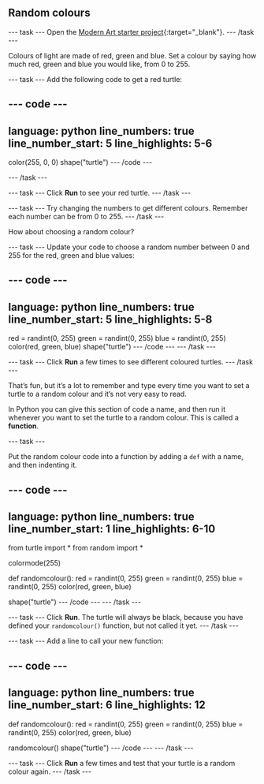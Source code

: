 ## Random colours

--- task ---
Open the [Modern Art starter project](https://editor.raspberrypi.org/en/projects/modern-art-starter){:target="_blank"}. 
--- /task ---

Colours of light are made of red, green and blue. Set a colour by saying how much red, green and blue you would like, from 0 to 255. 


--- task ---
Add the following code to get a red turtle:

--- code ---
---
language: python
line_numbers: true
line_number_start: 5
line_highlights: 5-6
---
color(255, 0, 0)
shape("turtle")
--- /code ---

--- /task ---

--- task ---
Click **Run** to see your red turtle.
--- /task ---

--- task ---
Try changing the numbers to get different colours. Remember each number can be from 0 to 255. 
--- /task ---

How about choosing a random colour?

--- task ---
Update your code to choose a random number between 0 and 255 for the red, green and blue values:

--- code ---
---
language: python
line_numbers: true
line_number_start: 5
line_highlights: 5-8
---
red = randint(0, 255)
green = randint(0, 255)
blue = randint(0, 255)
color(red, green, blue)
shape("turtle")
--- /code ---
--- /task ---

--- task ---
Click **Run** a few times to see different coloured turtles.
--- /task ---


That’s fun, but it’s a lot to remember and type every time you want to set a turtle to a random colour and it’s not very easy to read. 

In Python you can give this section of code a name, and then run it whenever you want to set the turtle to a random colour. This is called a **function**.

--- task ---

Put the random colour code into a function by adding a `def` with a name, and then indenting it.

--- code ---
---
language: python
line_numbers: true
line_number_start: 1
line_highlights: 6-10
---
from turtle import *
from random import *

colormode(255)

def randomcolour():
    red = randint(0, 255)
    green = randint(0, 255)
    blue = randint(0, 255)
    color(red, green, blue)

shape("turtle")
--- /code ---
--- /task ---

--- task ---
Click **Run**. The turtle will always be black, because you have defined your `randomcolour()` function, but not called it yet. 
--- /task ---

--- task ---
Add a line to call your new function:
  
--- code ---
---
language: python
line_numbers: true
line_number_start: 6
line_highlights: 12
---
def randomcolour():
    red = randint(0, 255)
    green = randint(0, 255)
    blue = randint(0, 255)
    color(red, green, blue)

randomcolour()
shape("turtle")
--- /code ---
--- /task ---

--- task ---
Click **Run** a few times and test that your turtle is a random colour again. 
--- /task ---


